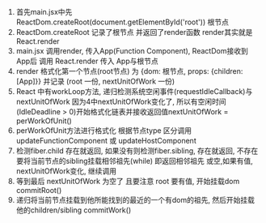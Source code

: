 1. 首先main.jsx中先ReactDom.createRoot(document.getElementById('root')) 根节点
2. ReactDom.createRoot 记录了根节点 并返回了render函数 render其实就是React.render
3. main.jsx 调用render, 传入App(Function Component), ReactDom接收到App后 调用 React.render 传入 App与根节点
4. render 格式化第一个节点(root节点) 为 {dom: 根节点, props: {children: [App]}} 并记录 (root 一份, nextUnitOfWork 一份)
5. React 中有workLoop方法, 递归检测系统空闲事件(requestIdleCallback)与 nextUnitOfWork 因为4中nextUnitOfWork变化了, 所以有空闲时间(IdleDeadline > 0)开始格式化链表并接收返回值nextUnitOfWork = perWorkOfUnit()
6. perWorkOfUnit方法进行格式化 根据节点type 区分调用 updateFunctionComponent 或 updateHostComponent
7. 检测fiber.child 存在就返回, 如果没有则检测fiber.sibling, 存在就返回, 不存在要将当前节点的sibling挂载相邻祖先(while) 即返回相邻祖先 或空,如果有值, nextUnitOfWork变化, 继续调用
8. 等到最后 nextUnitOfWork 为空了 且要注意 root 要有值, 开始挂载dom commitRoot()
9. 递归将当前节点挂载到他所能找到的最近的一个有dom的祖先, 然后开始挂载他的children/sibling commitWork()